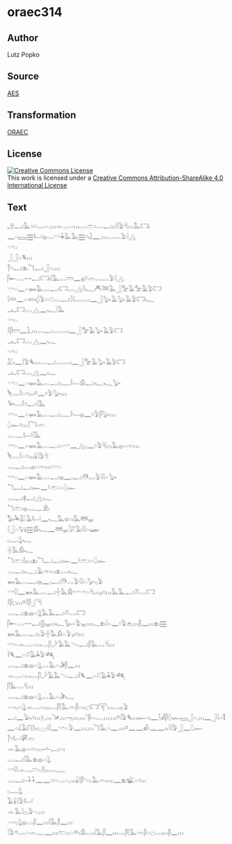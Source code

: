 # oraec314

## Author

Lutz Popko

## Source

[AES](https://github.com/simondschweitzer/aes)

## Transformation

[ORAEC](https://oraec.github.io/)

## License

<a rel="license" href="http://creativecommons.org/licenses/by-sa/4.0/"><img alt="Creative Commons License" style="border-width:0" src="https://i.creativecommons.org/l/by-sa/4.0/88x31.png" /></a><br />This work is licensed under a <a rel="license" href="http://creativecommons.org/licenses/by-sa/4.0/">Creative Commons Attribution-ShareAlike 4.0 International License</a>

## Text

𓄂𓂝𓅓𓄲𓂋𓏏𓈒𓏥𓁹𓂋𓏏𓏥𓂋𓂧𓂋𓂝𓊪𓇋𓇋𓅱𓄛𓏥𓅓𓉐𓏤<br>
𓈖𓏏𓈙𓈗𓂡𓐍𓂋𓎡𓇓𓅓𓅓𓈗𓏌𓏤𓍖𓈖𓈒𓏥𓂋𓂋𓅱𓇋𓂻<br>
𓎡𓏏<br>
𓃀𓃀𓏏𓆰𓏥<br>
𓐩𓏌𓂝𓁷𓏤𓆓𓂝𓃀𓏏𓈒𓏥<br>
𓋴𓄡𓂋𓌕𓂝𓉐𓏤𓇋𓅓𓂋𓏠𓈖𓐍𓍊𓏛𓂋𓂋𓅱𓇋𓂻<br>
𓎡𓏏𓈖𓏏𓍃𓅓𓂋𓂝𓉐𓂋𓂻𓎛𓆑𓄫𓆙𓅓𓃀𓅡𓄿𓅡𓄿𓅱𓉐<br>
𓇋𓆛𓈖𓏏𓆟𓏤𓆄𓅱𓏏𓇳𓂋𓂝𓍘𓇋𓂋𓂋𓏤𓈖𓃀𓅬𓄿𓅬𓄿𓅱𓉐𓆑<br>
𓂜𓉐𓂋𓂻𓈖𓆑𓇋𓅓<br>
𓎡𓏏<br>
𓎛𓋴𓏠𓈖𓍖𓈒𓏥𓂋𓂝𓂋𓂋𓏤𓈖𓃀𓅡𓄿𓅬𓄿𓅱𓉐<br>
𓂜𓉐𓂋𓂻𓈖𓆑<br>
𓎡𓏏<br>
𓅷𓏤𓈖𓌉𓅱𓆰𓏥𓂋𓂝𓂋𓂋𓏤𓈖𓃀𓅡𓄿𓅬𓄿𓅱𓉐<br>
𓂜𓉐𓂋𓂻𓈖𓆑<br>
𓎡𓏏𓈖𓏏𓍃𓅓𓂋𓂝𓊪𓊃𓎛𓄑𓀁𓂝𓆑𓆑𓅬<br>
𓌸𓂋𓎛𓏏𓏌𓏥𓎼𓈖𓏌𓅱𓅬𓏥<br>
𓅨𓂋𓎛𓏌𓂝𓇋𓅓<br>
𓎡𓏏𓈖𓏏𓍃𓅓𓂋𓂝𓊪𓊃𓎛𓄑𓐍𓈖𓏌𓅱𓋴𓅬𓏥<br>
𓆭𓆱𓏌𓏥𓇅𓆓𓏛<br>
𓐛𓊃𓂡𓇋𓅓<br>
𓎡𓏏𓈖𓏏𓍃𓅓𓂋𓂝𓏏𓎡𓈖𓂻𓊪𓈖𓏌𓅱𓄛𓏥𓅓𓐍𓏏𓏛𓏥<br>
𓌸𓂋𓎛𓏏𓏌𓏥𓏇𓇋𓅱𓄛<br>
𓂋𓂝𓂋𓐍𓏏𓏛𓏥𓎟𓏏<br>
𓎡𓏏𓈖𓏏𓍃𓅓𓂋𓂝𓐍𓈖𓊪𓂝𓇥𓂋𓅱𓇋𓇋𓏏𓅬<br>
𓆓𓂝𓂝𓆱𓈖𓍲𓂧𓏏𓆭𓆱<br>
𓂋𓂝𓊢𓂝𓂻𓆑<br>
𓆓𓂧𓐍𓂋𓊃𓀀𓏤<br>
𓅃𓅆𓅷𓄿𓂡𓈖𓆑𓅓𓊖𓏏𓏤𓅓𓆷𓈇𓏤<br>
𓇋𓃀𓏏𓃙𓈗𓀁𓆑𓈖𓆷𓈇𓏤𓅯𓄿𓇋𓇋𓏏𓆃<br>
𓊪𓊃𓊮𓆑<br>
𓏶𓅓𓀁𓆑<br>
𓆓𓂧𓌃𓏤𓏥𓁷𓏤𓆓𓂝𓂝𓆱𓈖𓍲𓂧𓏏𓆭𓆱<br>
𓂋𓂝𓆑𓈎𓄿𓏒𓏥𓁷𓂋𓏤𓆑<br>
𓍃𓅓𓂋𓂝𓐍𓈖𓊪𓂝𓇥𓂋𓅱𓇋𓇋𓏏𓅬𓊪𓅱<br>
𓎡𓇋𓇋𓈖𓍃𓅓𓂋𓂝𓏶𓅓𓀁𓎡𓎡𓏏𓄛𓏥𓌽𓏥𓅓𓅓𓂝𓌨𓂋𓉐<br>
𓎛𓋴𓐎𓏥𓎼𓎛𓋴𓂾𓄛<br>
𓂋𓂝𓁷𓏤𓐍𓏏𓊮𓅓𓅓𓂝𓌨𓂋𓉐<br>
𓋴𓄡𓂋𓌕𓂝𓊅𓏤𓈇𓏥𓆑𓅭𓏏𓅱𓈇𓏥𓆑𓁷𓏤𓇋𓏏𓈖𓏌𓅱𓂉𓈒𓏥𓋴𓈖𓏥𓁷𓏤𓈗<br>
𓍃𓅓𓂋𓂝𓊪𓅱𓏶𓅓𓀁𓏏𓅱𓌽𓏥<br>
𓎡𓏏𓁹𓂋𓏏𓏥𓂋𓋴𓌳𓄿𓅓𓌪𓂝𓋴𓅓𓂋𓄛𓏥<br>
𓎛𓆰𓈖𓏏𓍔𓄿𓇓𓅱𓆈<br>
𓂋𓂝𓁷𓏤𓐍𓏏𓊮𓂋𓅓𓏏𓀏𓋴𓈖𓏥<br>
𓁹𓂋𓏏𓏥𓂋𓋴𓌳𓄿𓅓𓌪𓂝𓎛𓆰𓈖𓏏𓍔𓄿𓇓𓅱𓆈<br>
𓋴𓅓𓂋𓄛𓏥<br>
𓂋𓂝𓁷𓏤𓐍𓏏𓊮𓂋𓅓𓏏𓀏𓆑<br>
𓊶𓊪𓏏𓊮𓁹𓂋𓏏𓏥𓂋𓋴𓇛𓅓𓏛𓋴𓏏𓏭𓐎𓉐𓋳𓏥𓂋𓏤𓊪𓅱<br>
𓂝𓈖𓅂𓏌𓏥𓇶𓈒𓏥𓍁𓈒𓏥𓁸𓏥𓈒𓏥𓊹𓌢𓏏𓂋𓈒𓏥𓈒𓏥𓎼𓇋𓅱𓆰𓏥𓆱𓏏𓏤𓈖𓍘𓀻𓋴𓆭𓆱𓈙𓃀𓏏𓈒𓏥𓈖𓃀𓇋𓏏𓌟𓈖𓏏𓍑𓄿𓉔𓏭𓈉𓇋𓇋𓈖𓎡𓏏𓅱𓈖𓏥𓈒𓏥𓆓𓅓𓏏𓈖𓈒𓏥𓎼𓈖𓈖𓀉𓈖𓈖𓏭𓇋𓇋𓅱𓃀𓈖𓆭𓆱<br>
𓐩𓏌𓂡𓏞𓏛<br>
𓁹𓅓𓐍𓏏𓏛𓏥𓌡𓂝𓏏𓏤<br>
𓂋𓂝𓇋𓅓𓁷𓏤𓐍𓏏𓊮<br>
𓎡𓇋𓇋𓁹𓂋𓈞𓏏𓁐𓏥𓂋𓊃<br>
𓂋𓂝𓏏𓇑𓇑𓈖𓈖𓄲𓂋𓏏𓈒𓏥𓏇𓇋𓋴𓌫𓅓𓏛𓏥𓊪𓈖𓁷𓏤𓆤𓏏𓏌𓏥<br>
𓊪𓊃𓊮<br>
𓄿𓏇𓇋𓅱𓂡<br>
𓁹𓅓𓇋𓊪𓊪𓅱𓏏𓈒𓏥<br>
𓊶𓊪𓊮𓐍𓂋𓋴𓈖𓏥𓇋𓅓𓋴𓈖𓏥<br>
𓇋𓅱𓎼𓂋𓏏𓁹𓊃𓈖𓏥𓂧𓊪𓏏𓄦𓀁𓂋𓏤𓇋𓅓𓋴𓈖𓏥𓂋𓋴𓇛𓅓𓏛𓋴𓏏𓐎𓂋𓏤𓏥𓋴𓈖𓏥<br>
